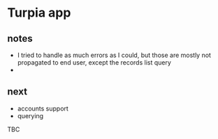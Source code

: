 # Turpia app

## notes

- I tried to handle as much errors as I could, but those are mostly not propagated to end user, except the records list query
-

## next

- accounts support
- querying

TBC
